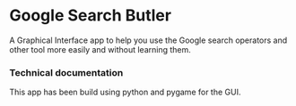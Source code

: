 # Google Search Butler 

A Graphical Interface app to help you use the Google search operators and other tool more easily and without learning them.


### Technical documentation 

This app has been build using python and pygame for the GUI.
